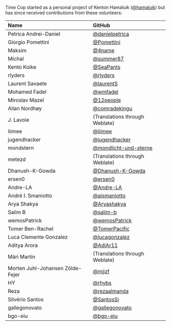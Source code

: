 Time Cop started as a personal project of Kenton Hamaluik ([@hamaluik](https://github.com/hamaluik)) but has since received contributions from these volunteers:

| Name | GitHub |
|:-|:-|
| Petrica Andrei-Daniel | [@danielpetrica](https://github.com/danielpetrica) |
| Giorgio Pomettini | [@Pomettini](https://github.com/Pomettini) |
| Maksim | [@4name](https://github.com/4name) |
| Michal | [@summer87](https://github.com/summer87) |
| Kento Koike | [@SeaPants](https://github.com/SeaPants) |
| rlyders | [@rlyders](https://github.com/rlyders) |
| Laurent Savaete | [@laurentS](https://github.com/laurentS) |
| Mohamed Fadel | [@wmfadel](https://github.com/wmfadel) |
| Miroslav Mazel | [@12people](https://github.com/12people) |
| Allan Nordhøy | [@comradekingu](https://github.com/comradekingu) |
| J. Lavoie | (Translations through Weblate) |
| liimee | [@liimee](https://github.com/liimee) |
| jugendhacker | [@jugendhacker](https://github.com/jugendhacker) |
| mondstern | [@mondlicht-und-sterne](https://github.com/mondlicht-und-sterne) |
| metezd | (Translations through Weblate) |
| Dhanush-K-Gowda | [@Dhanush-K-Gowda](https://github.com/Dhanush-K-Gowda) |
| ersen0 | [@ersen0](https://github.com/ersen0) |
| Andre-LA | [@Andre-LA](https://github.com/Andre-LA) |
| André I. Smaniotto | [@aismaniotto](https://github.com/aismaniotto) |
| Arya Shakya | [@Aryashakya](https://github.com/Aryashakya) |
| Salim B | [@salim-b](https://github.com/salim-b) |
| wemosPatrick | [@wemosPatrick](https://github.com/wemosPatrick) |
| Tomer Ben-Rachel  | [@TomerPacific](https://github.com/TomerPacific) |
| Luca Clemente Gonzalez | [@lucagonzalez](https://github.com/lucagonzalez) |
| Aditya Arora | [@AdiAr11](https://github.com/AdiAr11) |
| Mári Martin | (Translations through Weblate) |
| Morten Juhl-Johansen Zölde-Fejer | [@mjjzf](https://github.com/mjjzf) |
| HY | [@rhybs](https://github.com/rhybs) |
| Reza | [@rezaalmanda](https://github.com/rezaalmanda) |
| Silvério Santos | [@SantosSi](https://github.com/SantosSi) |
| gallegonovato | [@gallegonovato](https://github.com/gallegonovato) |
| bgo-eiu | [@bgo-eiu](https://github.com/bgo-eiu) |

